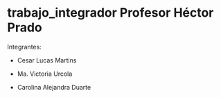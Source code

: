 # trabajo_integrador Profesor Héctor Prado
Integrantes:



* Cesar Lucas Martins

* Ma. Victoria Urcola
* Carolina Alejandra Duarte


